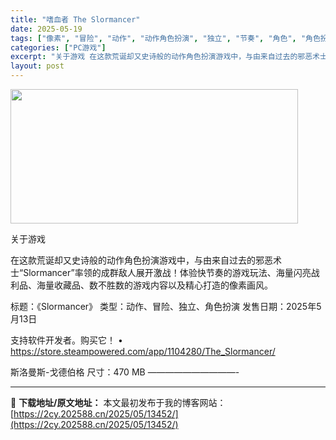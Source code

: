 ```yaml
---
title: "嗜血者 The Slormancer"
date: 2025-05-19
tags: ["像素", "冒险", "动作", "动作角色扮演", "独立", "节奏", "角色", "角色扮演", "软件"]
categories: ["PC游戏"]
excerpt: "关于游戏 在这款荒诞却又史诗般的动作角色扮演游戏中，与由来自过去的邪恶术士“Slormancer”率领的成群敌人展开激战！体验快节奏的游戏玩法、海量闪亮战利品、海量收藏品、数不胜数的游戏内容以及精心打造的像素画风。 标题：《Slormancer》 类型：动作、冒险、独立、角色扮演 发售日期：2025&hellip;"
layout: post
---
```


<img src="https://2cy.202588.cn/wp-content/uploads/2025/05/2025051913594960.webp" alt="" width="460" height="215" class="aligncenter size-full wp-image-13440" />

关于游戏

在这款荒诞却又史诗般的动作角色扮演游戏中，与由来自过去的邪恶术士“Slormancer”率领的成群敌人展开激战！体验快节奏的游戏玩法、海量闪亮战利品、海量收藏品、数不胜数的游戏内容以及精心打造的像素画风。

标题：《Slormancer》
类型：动作、冒险、独立、角色扮演
发售日期：2025年5月13日

支持软件开发者。购买它！
• https://store.steampowered.com/app/1104280/The_Slormancer/

斯洛曼斯-戈德伯格
尺寸：470 MB
——————————- 

---
📖 **下载地址/原文地址：** 本文最初发布于我的博客网站：[https://2cy.202588.cn/2025/05/13452/](https://2cy.202588.cn/2025/05/13452/)

